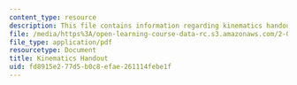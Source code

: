 ```yaml
---
content_type: resource
description: This file contains information regarding kinematics handout.
file: /media/https%3A/open-learning-course-data-rc.s3.amazonaws.com/2-003sc-engineering-dynamics-fall-2011/fd8915e277d5b0c8efae261114febe1f_MIT2_003SCF11Kinematic.pdf
file_type: application/pdf
resourcetype: Document
title: Kinematics Handout
uid: fd8915e2-77d5-b0c8-efae-261114febe1f
---
```

